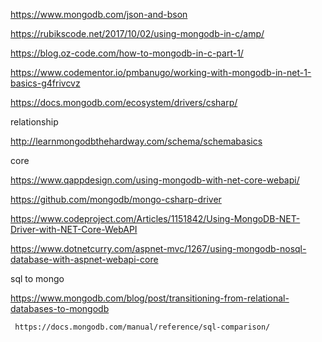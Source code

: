https://www.mongodb.com/json-and-bson

https://rubikscode.net/2017/10/02/using-mongodb-in-c/amp/

https://blog.oz-code.com/how-to-mongodb-in-c-part-1/

https://www.codementor.io/pmbanugo/working-with-mongodb-in-net-1-basics-g4frivcvz

https://docs.mongodb.com/ecosystem/drivers/csharp/

relationship

http://learnmongodbthehardway.com/schema/schemabasics

core

https://www.qappdesign.com/using-mongodb-with-net-core-webapi/

https://github.com/mongodb/mongo-csharp-driver

https://www.codeproject.com/Articles/1151842/Using-MongoDB-NET-Driver-with-NET-Core-WebAPI


https://www.dotnetcurry.com/aspnet-mvc/1267/using-mongodb-nosql-database-with-aspnet-webapi-core

sql to mongo

https://www.mongodb.com/blog/post/transitioning-from-relational-databases-to-mongodb
     
     
     https://docs.mongodb.com/manual/reference/sql-comparison/
     
     
